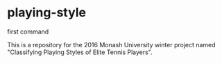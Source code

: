 # playing-style

first command

This is a repository for the 2016 Monash University winter project named "Classifying Playing Styles of Elite Tennis Players".